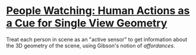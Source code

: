# [People Watching: Human Actions as a Cue for Single View Geometry](https://arxiv.org/pdf/1411.4958.pdf)

Treat each person in scene as an "active sensor" to get information about the 3D geometry of the scene, using Gibson's notion of *affordances*.
<!--stackedit_data:
eyJoaXN0b3J5IjpbLTIxMDE2MDkwMjYsMjA5MTIwNjAwMl19
-->